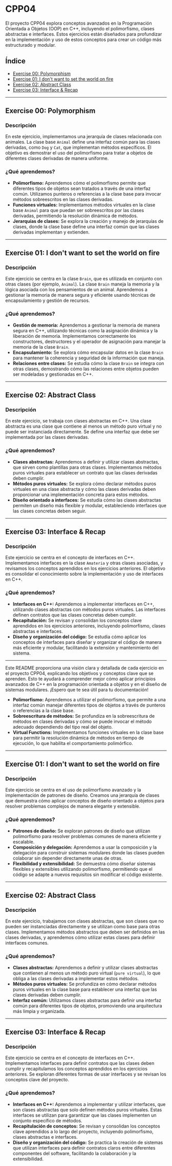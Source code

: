 # CPP04
El proyecto CPP04 explora conceptos avanzados en la Programación Orientada a Objetos (OOP) en C++, incluyendo el polimorfismo, clases abstractas e interfaces. Estos ejercicios están diseñados para profundizar en la implementación y uso de estos conceptos para crear un código más estructurado y modular.

## Índice

- [Exercise 00: Polymorphism](#exercise-00-polymorphism)
- [Exercise 01: I don't want to set the world on fire](#exercise-01-i-dont-want-to-set-the-world-on-fire)
- [Exercise 02: Abstract Class](#exercise-02-abstract-class)
- [Exercise 03: Interface & Recap](#exercise-03-interface--recap)
---

## Exercise 00: Polymorphism

### Descripción
En este ejercicio, implementamos una jerarquía de clases relacionada con animales. La clase base `Animal` define una interfaz común para las clases derivadas, como `Dog` y `Cat`, que implementan métodos específicos. El objetivo es demostrar el uso del polimorfismo para tratar a objetos de diferentes clases derivadas de manera uniforme.

### ¿Qué aprendemos?
- **Polimorfismo:** Aprendemos cómo el polimorfismo permite que diferentes tipos de objetos sean tratados a través de una interfaz común. Utilizamos punteros o referencias a la clase base para invocar métodos sobreescritos en las clases derivadas.
- **Funciones virtuales:** Implementamos métodos virtuales en la clase base `Animal` para que puedan ser sobreescritos por las clases derivadas, permitiendo la resolución dinámica de métodos.
- **Jerarquías de clases:** Se explora la creación y manejo de jerarquías de clases, donde la clase base define una interfaz común que las clases derivadas implementan y extienden.

---

## Exercise 01: I don't want to set the world on fire

### Descripción
Este ejercicio se centra en la clase `Brain`, que es utilizada en conjunto con otras clases (por ejemplo, `Animal`). La clase `Brain` maneja la memoria y la lógica asociada con los pensamientos de un animal. Aprendemos a gestionar la memoria de manera segura y eficiente usando técnicas de encapsulamiento y gestión de recursos.

### ¿Qué aprendemos?
- **Gestión de memoria:** Aprendemos a gestionar la memoria de manera segura en C++, utilizando técnicas como la asignación dinámica y la liberación de memoria. Implementamos correctamente los constructores, destructores y el operador de asignación para manejar la memoria de la clase `Brain`.
- **Encapsulamiento:** Se explora cómo encapsular datos en la clase `Brain` para mantener la coherencia y seguridad de la información que maneja.
- **Relaciones entre clases:** Se estudia cómo la clase `Brain` se integra con otras clases, demostrando cómo las relaciones entre objetos pueden ser modeladas y gestionadas en C++.

---

## Exercise 02: Abstract Class

### Descripción
En este ejercicio, se trabaja con clases abstractas en C++. Una clase abstracta es una clase que contiene al menos un método puro virtual y no puede ser instanciada directamente. Se define una interfaz que debe ser implementada por las clases derivadas.

### ¿Qué aprendemos?
- **Clases abstractas:** Aprendemos a definir y utilizar clases abstractas, que sirven como plantillas para otras clases. Implementamos métodos puros virtuales para establecer un contrato que las clases derivadas deben cumplir.
- **Métodos puros virtuales:** Se explora cómo declarar métodos puros virtuales en una clase abstracta y cómo las clases derivadas deben proporcionar una implementación concreta para estos métodos.
- **Diseño orientado a interfaces:** Se estudia cómo las clases abstractas permiten un diseño más flexible y modular, estableciendo interfaces que las clases concretas deben seguir.

---

## Exercise 03: Interface & Recap

### Descripción
Este ejercicio se centra en el concepto de interfaces en C++. Implementamos interfaces en la clase `Amateria` y otras clases asociadas, y revisamos los conceptos aprendidos en los ejercicios anteriores. El objetivo es consolidar el conocimiento sobre la implementación y uso de interfaces en C++.

### ¿Qué aprendemos?
- **Interfaces en C++:** Aprendemos a implementar interfaces en C++, utilizando clases abstractas con métodos puros virtuales. Las interfaces definen contratos que las clases concretas deben cumplir.
- **Recapitulación:** Se revisan y consolidan los conceptos clave aprendidos en los ejercicios anteriores, incluyendo polimorfismo, clases abstractas e interfaces.
- **Diseño y organización del código:** Se estudia cómo aplicar los conceptos de interfaces para diseñar y organizar el código de manera más eficiente y modular, facilitando la extensión y mantenimiento del sistema.

---

Este README proporciona una visión clara y detallada de cada ejercicio en el proyecto CPP04, explicando los objetivos y conceptos clave que se aprenden. Esto te ayudará a comprender mejor cómo aplicar principios avanzados de C++ en la programación orientada a objetos y en el diseño de sistemas modulares. ¡Espero que te sea útil para tu documentación!
- **Polimorfismo:** Aprendemos a utilizar el polimorfismo, que permite a una interfaz común manejar diferentes tipos de objetos a través de punteros o referencias a la clase base.
- **Sobreescritura de métodos:** Se profundiza en la sobreescritura de métodos en clases derivadas y cómo se puede invocar el método adecuado dependiendo del tipo real del objeto.
- **Virtual Functions:** Implementamos funciones virtuales en la clase base para permitir la resolución dinámica de métodos en tiempo de ejecución, lo que habilita el comportamiento polimórfico.

---

## Exercise 01: I don't want to set the world on fire

### Descripción
Este ejercicio se centra en el uso de polimorfismo avanzado y la implementación de patrones de diseño. Creamos una jerarquía de clases que demuestra cómo aplicar conceptos de diseño orientado a objetos para resolver problemas complejos de manera elegante y extensible.

### ¿Qué aprendemos?
- **Patrones de diseño:** Se exploran patrones de diseño que utilizan polimorfismo para resolver problemas comunes de manera eficiente y escalable.
- **Composición y delegación:** Aprendemos a usar la composición y la delegación para construir sistemas modulares donde las clases pueden colaborar sin depender directamente unas de otras.
- **Flexibilidad y extensibilidad:** Se demuestra cómo diseñar sistemas flexibles y extensibles utilizando polimorfismo, permitiendo que el código se adapte a nuevos requisitos sin modificar el código existente.

---

## Exercise 02: Abstract Class

### Descripción
En este ejercicio, trabajamos con clases abstractas, que son clases que no pueden ser instanciadas directamente y se utilizan como base para otras clases. Implementamos métodos abstractos que deben ser definidos en las clases derivadas, y aprendemos cómo utilizar estas clases para definir interfaces comunes.

### ¿Qué aprendemos?
- **Clases abstractas:** Aprendemos a definir y utilizar clases abstractas que contienen al menos un método puro virtual (`pure virtual`), lo que obliga a las clases derivadas a implementar estos métodos.
- **Métodos puros virtuales:** Se profundiza en cómo declarar métodos puros virtuales en la clase base para establecer una interfaz que las clases derivadas deben cumplir.
- **Interfaz común:** Utilizamos clases abstractas para definir una interfaz común para diferentes tipos de objetos, promoviendo una arquitectura más limpia y organizada.

---

## Exercise 03: Interface & Recap

### Descripción
Este ejercicio se centra en el concepto de interfaces en C++. Implementamos interfaces para definir contratos que las clases deben cumplir y recapitulamos los conceptos aprendidos en los ejercicios anteriores. Se exploran diferentes formas de usar interfaces y se revisan los conceptos clave del proyecto.

### ¿Qué aprendemos?
- **Interfaces en C++:** Aprendemos a implementar y utilizar interfaces, que son clases abstractas que solo definen métodos puros virtuales. Estas interfaces se utilizan para garantizar que las clases implementen un conjunto específico de métodos.
- **Recapitulación de conceptos:** Se revisan y consolidan los conceptos clave aprendidos a lo largo del proyecto, incluyendo polimorfismo, clases abstractas e interfaces.
- **Diseño y organización del código:** Se practica la creación de sistemas que utilizan interfaces para definir contratos claros entre diferentes componentes del software, facilitando la colaboración y la extensibilidad.
